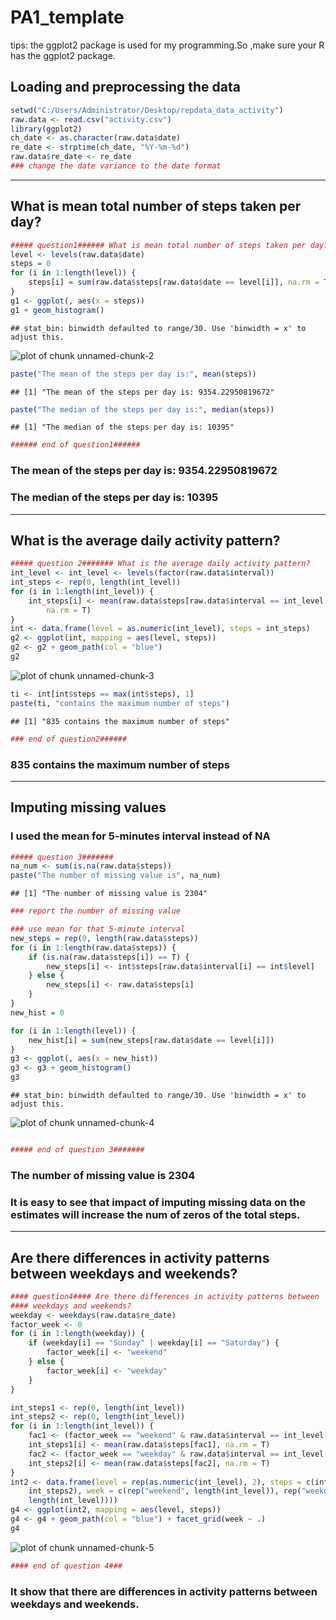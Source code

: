 PA1_template
========================================================

tips: the ggplot2 package is used for my programming.So ,make sure your R has the ggplot2 package.
## Loading and preprocessing the data


```r
setwd("C:/Users/Administrator/Desktop/repdata_data_activity")
raw.data <- read.csv("activity.csv")
library(ggplot2)
ch_date <- as.character(raw.data$date)
re_date <- strptime(ch_date, "%Y-%m-%d")
raw.data$re_date <- re_date
### change the date variance to the date format
```


----------------------------------------------------------

## What is mean total number of steps taken per day?


```r
##### question1###### What is mean total number of steps taken per day?
level <- levels(raw.data$date)
steps = 0
for (i in 1:length(level)) {
    steps[i] = sum(raw.data$steps[raw.data$date == level[i]], na.rm = T)
}
g1 <- ggplot(, aes(x = steps))
g1 + geom_histogram()
```

```
## stat_bin: binwidth defaulted to range/30. Use 'binwidth = x' to adjust this.
```

![plot of chunk unnamed-chunk-2](figure/unnamed-chunk-2.png) 

```r
paste("The mean of the steps per day is:", mean(steps))
```

```
## [1] "The mean of the steps per day is: 9354.22950819672"
```

```r
paste("The median of the steps per day is:", median(steps))
```

```
## [1] "The median of the steps per day is: 10395"
```

```r
###### end of question1######
```

### The mean of the steps per day is: 9354.22950819672
### The median of the steps per day is: 10395

------------------------------------------------------

## What is the average daily activity pattern?



```r
##### question 2####### What is the average daily activity pattern?
int_level <- int_level <- levels(factor(raw.data$interval))
int_steps <- rep(0, length(int_level))
for (i in 1:length(int_level)) {
    int_steps[i] <- mean(raw.data$steps[raw.data$interval == int_level[i]], 
        na.rm = T)
}
int <- data.frame(level = as.numeric(int_level), steps = int_steps)
g2 <- ggplot(int, mapping = aes(level, steps))
g2 <- g2 + geom_path(col = "blue")
g2
```

![plot of chunk unnamed-chunk-3](figure/unnamed-chunk-3.png) 

```r
ti <- int[int$steps == max(int$steps), 1]
paste(ti, "contains the maximum number of steps")
```

```
## [1] "835 contains the maximum number of steps"
```

```r
### end of question2######
```

### 835 contains the maximum number of steps

-------------------------------------------------------

## Imputing missing values
### I used the mean for 5-minutes interval instead of NA

```r
##### question 3#######
na_num <- sum(is.na(raw.data$steps))
paste("The number of missing value is", na_num)
```

```
## [1] "The number of missing value is 2304"
```

```r
### report the number of missing value

### use mean for that 5-minute interval
new_steps = rep(0, length(raw.data$steps))
for (i in 1:length(raw.data$steps)) {
    if (is.na(raw.data$steps[i]) == T) {
        new_steps[i] <- int$steps[raw.data$interval[i] == int$level]
    } else {
        new_steps[i] <- raw.data$steps[i]
    }
}
new_hist = 0

for (i in 1:length(level)) {
    new_hist[i] = sum(new_steps[raw.data$date == level[i]])
}
g3 <- ggplot(, aes(x = new_hist))
g3 <- g3 + geom_histogram()
g3
```

```
## stat_bin: binwidth defaulted to range/30. Use 'binwidth = x' to adjust this.
```

![plot of chunk unnamed-chunk-4](figure/unnamed-chunk-4.png) 

```r

##### end of question 3#######
```

### The number of missing value is 2304
### It is easy to see that impact of imputing missing data on the estimates will increase  the num of zeros of the total steps.

-------------------------------------------------------

## Are there differences in activity patterns between weekdays and weekends?

```r
#### question4#### Are there differences in activity patterns between
#### weekdays and weekends?
weekday <- weekdays(raw.data$re_date)
factor_week <- 0
for (i in 1:length(weekday)) {
    if (weekday[i] == "Sunday" | weekday[i] == "Saturday") {
        factor_week[i] <- "weekend"
    } else {
        factor_week[i] <- "weekday"
    }
}

int_steps1 <- rep(0, length(int_level))
int_steps2 <- rep(0, length(int_level))
for (i in 1:length(int_level)) {
    fac1 <- (factor_week == "weekend" & raw.data$interval == int_level[i])
    int_steps1[i] <- mean(raw.data$steps[fac1], na.rm = T)
    fac2 <- (factor_week == "weekday" & raw.data$interval == int_level[i])
    int_steps2[i] <- mean(raw.data$steps[fac2], na.rm = T)
}
int2 <- data.frame(level = rep(as.numeric(int_level), 2), steps = c(int_steps1, 
    int_steps2), week = c(rep("weekend", length(int_level)), rep("weekday", 
    length(int_level))))
g4 <- ggplot(int2, mapping = aes(level, steps))
g4 <- g4 + geom_path(col = "blue") + facet_grid(week ~ .)
g4
```

![plot of chunk unnamed-chunk-5](figure/unnamed-chunk-5.png) 

```r
#### end of question 4###
```


### It show that there are differences in activity patterns between weekdays and weekends.
